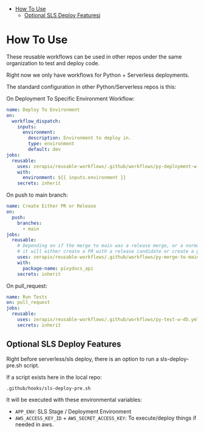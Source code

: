 - [How To Use](#how-to-use)
    * [Optional SLS Deploy Features](#optional-sls-deploy-features)j

# How To Use

These reusable workflows can be used in other repos under the same organization
to test and deploy code.

Right now we only have workflows for Python + Serverless deployments.

The standard configuration in other Python/Serverless repos is this:

On Deployment To Specific Environment Workflow:

```yaml
name: Deploy To Environment
on:
  workflow_dispatch:
    inputs:
      environment:
        description: Environment to deploy in.
        type: environment
        default: dev
jobs:
  reusable:
    uses: zerapix/reusable-workflows/.github/workflows/py-deployment-w-serverless-db.yml@main
    with:
      environment: ${{ inputs.environment }}
    secrets: inherit

```

On push to main branch:

```yaml
name: Create Either PR or Release
on:
  push:
    branches:
      - main
jobs:
  reusable:
    # Depending on if the merge to main was a release merge, or a normal branch merge...
    # it will either create a PR with a release candidate or create a github release object.
    uses: zerapix/reusable-workflows/.github/workflows/py-merge-to-main-serverless-w-db.yml@main
    with:
      package-name: pixydocs_api
    secrets: inherit
```

On pull_request:

```yaml
name: Run Tests
on: pull_request
jobs:
  reusable:
    uses: zerapix/reusable-workflows/.github/workflows/py-test-w-db.yml@main
    secrets: inherit


```

## Optional SLS Deploy Features


Right before serverless/sls deploy, there is an option to run a sls-deploy-pre.sh
script.

If a script exists here in the local repo:

`.github/hooks/sls-deploy-pre.sh`

It will be executed with these environmental variables:

- `APP_ENV`: SLS Stage / Deployment Environment
- `AWS_ACCESS_KEY_ID` + `AWS_SECRET_ACCESS_KEY`: To execute/deploy things if needed in aws.
